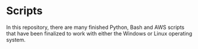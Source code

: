 # Scripts
In this repository, there are many finished Python, Bash and AWS scripts that have been finalized to work with either the Windows or Linux operating system.
